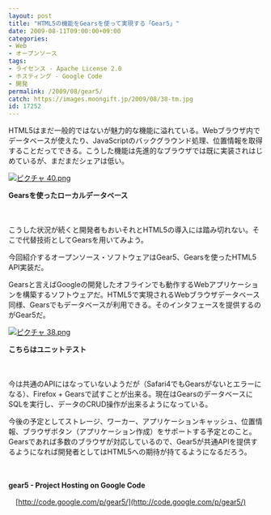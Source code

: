 ```yaml
---
layout: post
title: "HTML5の機能をGearsを使って実現する「Gear5」"
date: 2009-08-11T09:00:00+09:00
categories:
- Web
- オープンソース
tags: 
- ライセンス - Apache License 2.0
- ホスティング - Google Code
- 開発
permalink: /2009/08/gear5/
catch: https://images.moongift.jp/2009/08/38-tm.jpg
id: 17252
---
```

HTML5はまだ一般的ではないが魅力的な機能に溢れている。Webブラウザ内でデータベースが使えたり、JavaScriptのバックグラウンド処理、位置情報を取得することだってできる。こうした機能は先進的なブラウザでは既に実装されはじめているが、まだまだシェアは低い。

  

[![ピクチャ 40.png](https://images.moongift.jp/2009/08/40-tm.jpg)](https://images.moongift.jp/2009/08/40.png)  
  
**Gearsを使ったローカルデータベース**

  

　

  

こうした状況が続くと開発者もおいそれとHTML5の導入には踏み切れない。そこで代替技術としてGearsを用いてみよう。

  

今回紹介するオープンソース・ソフトウェアはGear5、Gearsを使ったHTML5 API実装だ。

  
<!--more-->

Gearsと言えばGoogleの開発したオフラインでも動作するWebアプリケーションを構築するソフトウェアだ。HTML5で実現されるWebブラウザデータベース同様、Gearsでもデータベースが利用できる。そのインタフェースを提供するのがGear5だ。

  

[![ピクチャ 38.png](https://images.moongift.jp/2009/08/38-tm.jpg)](https://images.moongift.jp/2009/08/38.png)  
  
**こちらはユニットテスト**

  

　

  

今は共通のAPIにはなっていないようだが（Safari4でもGearsがないとエラーになる）、Firefox + Gearsで試すことが出来る。現在はGearsのデータベースにSQLを実行し、データのCRUD操作が出来るようになっている。

  

今後の予定としてストレージ、ワーカー、アプリケーションキャッシュ、位置情報、ブラウザボタン（アプリケーション作成）をサポートする予定とのこと。Gearsであれば多数のブラウザが対応しているので、Gear5が共通APIを提供するようになれば開発者としてはHTML5への期待が持てるようになるだろう。

　  
  

**gear5 - Project Hosting on Google Code**  
  
　[http://code.google.com/p/gear5/](http://code.google.com/p/gear5/)

  

